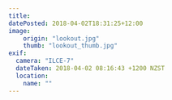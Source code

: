 ```yaml
---
title: 
datePosted: 2018-04-02T18:31:25+12:00
image: 
    origin: "lookout.jpg"
    thumb: "lookout_thumb.jpg"
exif:
  camera: "ILCE-7"
  dateTaken: 2018-04-02 08:16:43 +1200 NZST
  location:
    name: ""
---
```



	